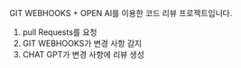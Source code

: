 GIT WEBHOOKS + OPEN AI를 이용한 코드 리뷰 프로젝트입니다.
1. pull Requests를 요청
2. GIT WEBHOOKS가 변경 사항 감지
3. CHAT GPT가 변경 사항에 리뷰 생성